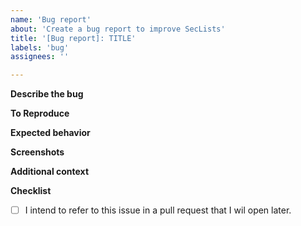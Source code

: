 ```yaml
---
name: 'Bug report'
about: 'Create a bug report to improve SecLists'
title: '[Bug report]: TITLE'
labels: 'bug'
assignees: ''

---
```


<!--- Hello! Thank you for taking the time to fill out the bug report. Please do note that the bug report form is for broken/incorrect wordlists and not for requesting wordlists to be added/modified. If you want to submit suggestions, you should submit it in the feature request form. -->

**Describe the bug**
<!--- A clear and concise description of what the bug is. (Missing entry in file, wonky script behavior, etc) -->

**To Reproduce**
<!--- This section only applies if you are reporting a broken a script. If it does not, delete this section. -->

**Expected behavior**
<!--- This section is the same as above. -->

**Screenshots**
<!--- If applicable, add screenshots to help explain your problem. -->

**Additional context**
<!--- Add any other context about the problem here that will help us solve the issue.
If you have any sources please add them here. -->

**Checklist**
<!-- Tick if applicable -->

- [ ] I intend to refer to this issue in a pull request that I wil open later.